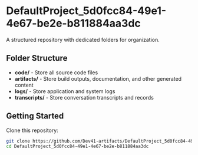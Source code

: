 # DefaultProject_5d0fcc84-49e1-4e67-be2e-b811884aa3dc
A structured repository with dedicated folders for organization.

## Folder Structure

- **code/** - Store all source code files
- **artifacts/** - Store build outputs, documentation, and other generated content
- **logs/** - Store application and system logs
- **transcripts/** - Store conversation transcripts and records

## Getting Started

Clone this repository:
```bash
git clone https://github.com/Dev41-artifacts/DefaultProject_5d0fcc84-49e1-4e67-be2e-b811884aa3dc
cd DefaultProject_5d0fcc84-49e1-4e67-be2e-b811884aa3dc
```
